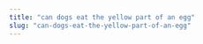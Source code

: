```yaml
---
title: "can dogs eat the yellow part of an egg"
slug: "can-dogs-eat-the-yellow-part-of-an-egg"
---
```


